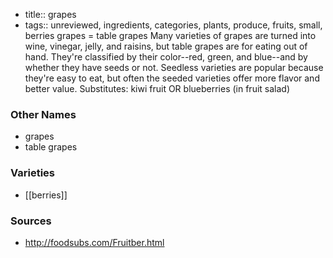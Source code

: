 - title:: grapes
- tags:: unreviewed, ingredients, categories, plants, produce, fruits, small, berries
grapes = table grapes Many varieties of grapes are turned into wine, vinegar, jelly, and raisins, but table grapes are for eating out of hand. They're classified by their color--red, green, and blue--and by whether they have seeds or not. Seedless varieties are popular because they're easy to eat, but often the seeded varieties offer more flavor and better value. Substitutes: kiwi fruit OR blueberries (in fruit salad)

### Other Names

* grapes
* table grapes

### Varieties

* [[berries]]

### Sources
* http://foodsubs.com/Fruitber.html
